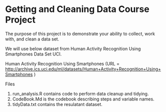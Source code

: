 <h1>Getting and Cleaning Data Course Project</h1>

The purpose of this project is to demonstrate your ability to collect, work with, and clean a data set.

We will use below dataset from Human Activity Recognition Using Smartphones Data Set UCI.

Human Activity Recognition Using Smartphones (URL = http://archive.ics.uci.edu/ml/datasets/Human+Activity+Recognition+Using+Smartphones )

Files
1. run_analysis.R contains code to perform data cleanup and tidying. 
2. CodeBook.Md is the codebook describing steps and variable names.
3. tidyData.txt contains the resulatant dataset. 
